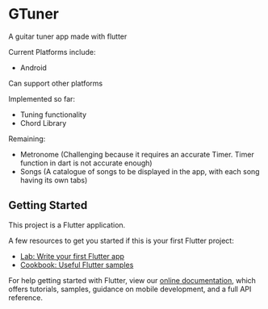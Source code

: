# GTuner

A guitar tuner app made with flutter

Current Platforms include:
- Android

Can support other platforms

Implemented so far:
- Tuning functionality
- Chord Library

Remaining:
- Metronome (Challenging because it requires an accurate Timer. Timer function in dart is not accurate enough)
- Songs (A catalogue of songs to be displayed in the app, with each song having its own tabs) 

## Getting Started

This project is a Flutter application.

A few resources to get you started if this is your first Flutter project:

- [Lab: Write your first Flutter app](https://flutter.dev/docs/get-started/codelab)
- [Cookbook: Useful Flutter samples](https://flutter.dev/docs/cookbook)

For help getting started with Flutter, view our
[online documentation](https://flutter.dev/docs), which offers tutorials,
samples, guidance on mobile development, and a full API reference.
